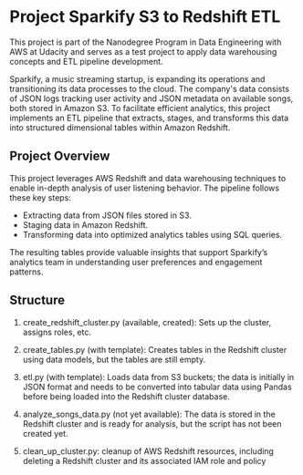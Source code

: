 # Project Sparkify S3 to Redshift ETL

This project is part of the Nanodegree Program in Data Engineering with AWS at Udacity and serves as a test project to apply data warehousing concepts and ETL pipeline development.

Sparkify, a music streaming startup, is expanding its operations and transitioning its data processes to the cloud. The company's data consists of JSON logs tracking user activity and JSON metadata on available songs, both stored in Amazon S3. To facilitate efficient analytics, this project implements an ETL pipeline that extracts, stages, and transforms this data into structured dimensional tables within Amazon Redshift.


## Project Overview

This project leverages AWS Redshift and data warehousing techniques to enable in-depth analysis of user listening behavior. The pipeline follows these key steps:

* Extracting data from JSON files stored in S3.
* Staging data in Amazon Redshift.
* Transforming data into optimized analytics tables using SQL queries.

The resulting tables provide valuable insights that support Sparkify’s analytics team in understanding user preferences and engagement patterns.

## Structure

1. create_redshift_cluster.py (available, created): Sets up the cluster, assigns roles, etc.

2. create_tables.py (with template): Creates tables in the Redshift cluster using data models, but the tables are still empty.

3. etl.py (with template): Loads data from S3 buckets; the data is initially in JSON format and needs to be converted into tabular data using Pandas before being loaded into the Redshift cluster database.

4. analyze_songs_data.py (not yet available): The data is stored in the Redshift cluster and is ready for analysis, but the script has not been created yet.

5. clean_up_cluster.py: cleanup of AWS Redshift resources, including deleting a Redshift cluster and its associated IAM role and policy

